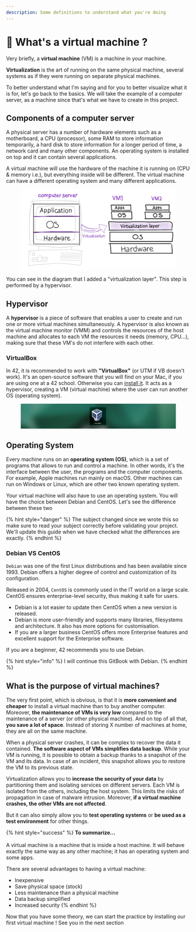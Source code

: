 ```yaml
---
description: Some definitions to understand what you're doing
---
```


# 📠 What's a virtual machine ?

Very briefly, a **virtual machine** (VM) is a machine in your machine.&#x20;

**Virtualization** is the art of running on the same physical machine, several systems as if they were running on separate physical machines.&#x20;

To better understand what I'm saying and for you to better visualize what it is for, let's go back to the basics. We will take the example of a computer server, as a machine since that's what we have to create in this project.



## Components of a computer server

A physical server has a number of hardware elements such as a motherboard, a CPU (processor), some RAM to store information temporarily, a hard disk to store information for a longer period of time, a network card and many other components. An operating system is installed on top and it can contain several applications.

A virtual machine will use the hardware of the machine it is running on (CPU & memory i.e.), but everything inside will be different. The virtual machine can have a different operating system and many different applications.&#x20;

<figure><img src="../../.gitbook/assets/image (20).png" alt=""><figcaption></figcaption></figure>

You can see in the diagram that I added a "virtualization layer". This step is performed by a hypervisor.&#x20;



## Hypervisor

A **hypervisor** is a piece of software that enables a user to create and run one or more virtual machines simultaneously. A hypervisor is also known as the virtual machine monitor (VMM) and controls the resources of the host machine and allocates to each VM the resources it needs (memory, CPU...), making sure that these VM's do not interfere with each other.

### VirtualBox

In 42, it is recommended to work with **"VirtualBox"** (or UTM if VB doesn't work). It's an open-source software that you will find on your Mac, if you are using one at a 42 school. Otherwise you can [install it](https://www.virtualbox.org/manual/ch02.html). It acts as a hypervisor, creating a VM (virtual machine) where the user can run another OS (operating system).&#x20;

<figure><img src="../../.gitbook/assets/image (10).png" alt=""><figcaption></figcaption></figure>



## Operating System

Every machine runs on an **operating system (OS)**, which is a set of programs that allows to run and control a machine. In other words, it's the interface between the user, the programs and the computer components. For example, Apple machines run mainly on macOS. Other machines can run on Windows or Linux, which are other two known operating system.

Your virtual machine will also have to use an operating system. You will have the choice between Debian and CentOS. Let's see the difference between these two

{% hint style="danger" %}
The subject changed since we wrote this so make sure to read your subject correctly before validating your project.\
We'll update this guide when we have checked what the differences are exactly.
{% endhint %}

### Debian VS CentOS

`Debian` was one of the first Linux distributions and has been available since 1993. Debian offers a higher degree of control and customization of its configuration.&#x20;

Released in 2004, `CentOS` is commonly used in the IT world on a large scale. CentOS ensures enterprise-level security, thus making it safe for users.&#x20;

* Debian is a lot easier to update then CentOS when a new version is released.&#x20;
* Debian is more user-friendly and supports many libraries, filesystems and architecture. It also has more options for customisation.&#x20;
* If you are a larger business CentOS offers more Enterprise features and excellent support for the Enterprise software.

If you are a beginner, 42 recommends you to use Debian.

{% hint style="info" %}
I will continue this GitBook with Debian.
{% endhint %}

##

## What is the purpose of virtual machines?

The very first point, which is obvious, is that it is **more convenient and cheaper** to install a virtual machine than to buy another computer. Moreover, **the maintenance of VMs is very low** compared to the maintenance of a server (or other physical machine). And on top of all that, **you save a lot of space**. Instead of storing X number of machines at home, they are all on the same machine.

When a physical server crashes, it can be complex to recover the data it contained. **The software aspect of VMs simplifies data backup**. While your VM is running, it is possible to obtain a backup thanks to a snapshot of the VM and its data. In case of an incident, this snapshot allows you to restore the VM to its previous state.&#x20;

Virtualization allows you to **increase the security of your data** by partitioning them and isolating services on different servers. Each VM is isolated from the others, including the host system. This limits the risks of propagation in case of malware intrusion. Moreover, **if a virtual machine crashes, the other VMs are not affected**.

But it can also simply allow you to **test operating systems** or **be used as a test environment** for other things.



{% hint style="success" %}
**To summarize...**\
\
A virtual machine is a machine that is inside a host machine. It will behave exactly the same way as any other machine; it has an operating system and some apps.

There are several advantages to having a virtual machine:

* Inexpensive
* Save physical space (stock)
* Less maintenance than a physical machine
* Data backup simplified
* Increased security
{% endhint %}



Now that you have some theory, we can start the practice by installing our first virtual machine ! See you in the next section

